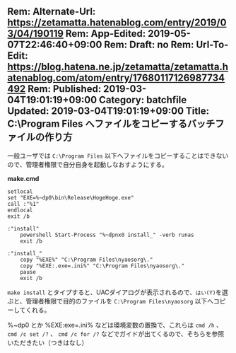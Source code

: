 Rem: Alternate-Url: https://zetamatta.hatenablog.com/entry/2019/03/04/190119
Rem: App-Edited: 2019-05-07T22:46:40+09:00
Rem: Draft: no
Rem: Url-To-Edit: https://blog.hatena.ne.jp/zetamatta/zetamatta.hatenablog.com/atom/entry/17680117126987734492
Rem: Published: 2019-03-04T19:01:19+09:00
Category: batchfile
Updated: 2019-03-04T19:01:19+09:00
Title: C:\Program Files へファイルをコピーするバッチファイルの作り方
---
一般ユーザでは `C:\Program Files` 以下へファイルをコピーすることはできないので、管理者権限で自分自身を起動しなおすようにする。

**make.cmd**

```cmd.exe
setlocal
set "EXE=%~dp0\bin\Release\HogeHoge.exe"
call :"%1"
endlocal
exit /b

:"install"
    powershell Start-Process "%~dpnx0 install_" -verb runas
    exit /b

:"install_"
    copy "%EXE%" "C:\Program Files\nyaosorg\."
    copy "%EXE:.exe=.ini%" "C:\Program Files\nyaosorg\."
    pause
    exit /b
```

`make install` とタイプすると、UACダイアログが表示されるので、`はい(Y)`を選ぶと、管理者権限で目的のファイルを `C:\Program Files\nyaosorg` 以下へコピーしてくれる。

%~dp0 とか %EXE:exe=.ini% などは環境変数の置換で、これらは `cmd /h` 、 `cmd /c set /?` 、 `cmd /c for /?` などでガイドが出てくるので、そちらを参照いただきたい（つきはなし）